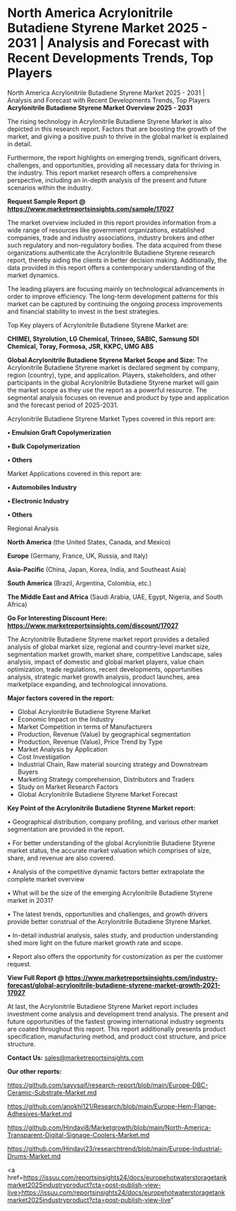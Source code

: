 # North America Acrylonitrile Butadiene Styrene Market 2025 - 2031 | Analysis and Forecast with Recent Developments Trends, Top Players
 North America Acrylonitrile Butadiene Styrene Market 2025 - 2031 | Analysis and Forecast with Recent Developments Trends, Top Players
<Strong> Acrylonitrile Butadiene Styrene Market Overview 2025 - 2031</strong>

The rising technology in Acrylonitrile Butadiene Styrene Market is also depicted in this research report. Factors that are boosting the growth of the market, and giving a positive push to thrive in the global market is explained in detail.

Furthermore, the report highlights on emerging trends, significant drivers, challenges, and opportunities, providing all necessary data for thriving in the industry. This report market research offers a comprehensive perspective, including an in-depth analysis of the present and future scenarios within the industry.

<strong>Request Sample Report @ <a href=https://www.marketreportsinsights.com/sample/17027>https://www.marketreportsinsights.com/sample/17027</a></strong>

The market overview included in this report provides information from a wide range of resources like government organizations, established companies, trade and industry associations, industry brokers and other such regulatory and non-regulatory bodies. The data acquired from these organizations authenticate the Acrylonitrile Butadiene Styrene research report, thereby aiding the clients in better decision making. Additionally, the data provided in this report offers a contemporary understanding of the market dynamics.

The leading players are focusing mainly on technological advancements in order to improve efficiency. The long-term development patterns for this market can be captured by continuing the ongoing process improvements and financial stability to invest in the best strategies.

Top Key players of Acrylonitrile Butadiene Styrene Market are:

<strong>CHIMEI, Styrolution, LG Chemical, Trinseo, SABIC, Samsung SDI Chemical, Toray, Formosa, JSR, KKPC, UMG ABS</strong>

<strong><b>Global Acrylonitrile Butadiene Styrene Market Scope and Size:</b></strong>
The Acrylonitrile Butadiene Styrene market is declared segment by company, region (country), type, and application. Players, stakeholders, and other participants in the global Acrylonitrile Butadiene Styrene market will gain the market scope as they use the report as a powerful resource. The segmental analysis focuses on revenue and product by type and application and the forecast period of 2025-2031.

Acrylonitrile Butadiene Styrene Market Types covered in this report are:

<strong>• Emulsion Graft Copolymerization

• Bulk Copolymerization

• Others</strong>

Market Applications covered in this report are:

<strong>• Automobiles Industry

• Electronic Industry

• Others</strong> 

Regional Analysis

<strong>North America</strong> (the United States, Canada, and Mexico)

<strong>Europe</strong> (Germany, France, UK, Russia, and Italy)

<strong>Asia-Pacific</strong> (China, Japan, Korea, India, and Southeast Asia)

<strong>South America</strong> (Brazil, Argentina, Colombia, etc.)

<strong>The Middle East and Africa</strong> (Saudi Arabia, UAE, Egypt, Nigeria, and South Africa)

<strong>Go For Interesting Discount Here: <a href=https://www.marketreportsinsights.com/discount/17027>https://www.marketreportsinsights.com/discount/17027</a></strong>

The Acrylonitrile Butadiene Styrene market report provides a detailed analysis of global market size, regional and country-level market size, segmentation market growth, market share, competitive Landscape, sales analysis, impact of domestic and global market players, value chain optimization, trade regulations, recent developments, opportunities analysis, strategic market growth analysis, product launches, area marketplace expanding, and technological innovations.

<strong><b>Major factors covered in the report:</b></strong>
<ul>
  <li>Global Acrylonitrile Butadiene Styrene Market </li>
  <li>Economic Impact on the Industry</li>
  <li>Market Competition in terms of Manufacturers</li>
  <li>Production, Revenue (Value) by geographical segmentation</li>
  <li>Production, Revenue (Value), Price Trend by Type</li>
  <li>Market Analysis by Application</li>
  <li>Cost Investigation</li>
  <li>Industrial Chain, Raw material sourcing strategy and Downstream Buyers</li>
  <li>Marketing Strategy comprehension, Distributors and Traders</li>
  <li>Study on Market Research Factors</li>
  <li>Global Acrylonitrile Butadiene Styrene Market Forecast</li>
</ul>

<strong><b>Key Point of the Acrylonitrile Butadiene Styrene Market report:</b></strong>

• Geographical distribution, company profiling, and various other market segmentation are provided in the report.

• For better understanding of the global Acrylonitrile Butadiene Styrene market status, the accurate market valuation which comprises of size, share, and revenue are also covered.

• Analysis of the competitive dynamic factors better extrapolate the complete market overview

• What will be the size of the emerging Acrylonitrile Butadiene Styrene market in 2031?

• The latest trends, opportunities and challenges, and growth drivers provide better construal of the Acrylonitrile Butadiene Styrene Market.

• In-detail industrial analysis, sales study, and production understanding shed more light on the future market growth rate and scope.

• Report also offers the opportunity for customization as per the customer request.

<strong><b>View Full Report @ <a href=https://www.marketreportsinsights.com/industry-forecast/global-acrylonitrile-butadiene-styrene-market-growth-2021-17027>https://www.marketreportsinsights.com/industry-forecast/global-acrylonitrile-butadiene-styrene-market-growth-2021-17027</a></b></strong>


At last, the Acrylonitrile Butadiene Styrene Market report includes investment come analysis and development trend analysis. The present and future opportunities of the fastest growing international industry segments are coated throughout this report. This report additionally presents product specification, manufacturing method, and product cost structure, and price structure.

<strong>Contact Us:</strong>
sales@marketreportsinsights.com

<strong>Our other reports:</strong>

<a href=https://github.com/sayysaif/research-report/blob/main/Europe-DBC-Ceramic-Substrate-Market.md>https://github.com/sayysaif/research-report/blob/main/Europe-DBC-Ceramic-Substrate-Market.md</a>

<a href=https://github.com/anokhi121/Research/blob/main/Europe-Hem-Flange-Adhesives-Market.md>https://github.com/anokhi121/Research/blob/main/Europe-Hem-Flange-Adhesives-Market.md</a>

<a href=https://github.com/Hindavi8/Marketgrowth/blob/main/North-America-Transparent-Digital-Signage-Coolers-Market.md>https://github.com/Hindavi8/Marketgrowth/blob/main/North-America-Transparent-Digital-Signage-Coolers-Market.md</a>

<a href=https://github.com/Hindavi23/researchtrend/blob/main/Europe-Industrial-Drums-Market.md>https://github.com/Hindavi23/researchtrend/blob/main/Europe-Industrial-Drums-Market.md</a>

<a href=https://issuu.com/reportsinsights24/docs/europehotwaterstoragetankmarket2025industryproduct?cta=post-publish-view-live>https://issuu.com/reportsinsights24/docs/europehotwaterstoragetankmarket2025industryproduct?cta=post-publish-view-live</a>"
